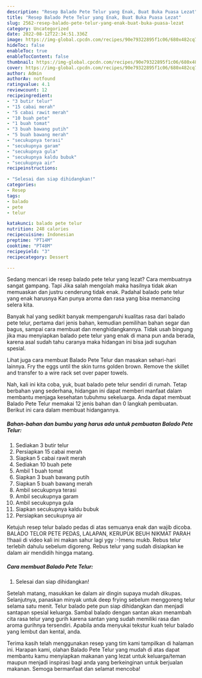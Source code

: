 ```yaml
---
description: "Resep Balado Pete Telur yang Enak, Buat Buka Puasa Lezat"
title: "Resep Balado Pete Telur yang Enak, Buat Buka Puasa Lezat"
slug: 2562-resep-balado-pete-telur-yang-enak-buat-buka-puasa-lezat
category: Uncategorized
date: 2022-08-12T22:34:51.336Z
image: https://img-global.cpcdn.com/recipes/90e79322895f1c06/680x482cq70/balado-pete-telur-foto-resep-utama.jpg
hideToc: false
enableToc: true
enableTocContent: false
thumbnail: https://img-global.cpcdn.com/recipes/90e79322895f1c06/680x482cq70/balado-pete-telur-foto-resep-utama.jpg
cover: https://img-global.cpcdn.com/recipes/90e79322895f1c06/680x482cq70/balado-pete-telur-foto-resep-utama.jpg
author: Admin
authorAv: notfound
ratingvalue: 4.1
reviewcount: 12
recipeingredient:
- "3 butir telur"
- "15 cabai merah"
- "5 cabai rawit merah"
- "10 buah pete"
- "1 buah tomat"
- "3 buah bawang putih"
- "5 buah bawang merah"
- "secukupnya terasi"
- "secukupnya garam"
- "secukupnya gula"
- "secukupnya kaldu bubuk"
- "secukupnya air"
recipeinstructions:

- "Selesai dan siap dihidangkan!"
categories:
- Resep
tags:
- balado
- pete
- telur

katakunci: balado pete telur 
nutrition: 248 calories
recipecuisine: Indonesian
preptime: "PT14M"
cooktime: "PT48M"
recipeyield: "3"
recipecategory: Dessert

---
```



Sedang mencari ide resep balado pete telur yang lezat? Cara membuatnya sangat gampang. Tapi Jika salah mengolah maka hasilnya tidak akan memuaskan dan justru cenderung tidak enak. Padahal balado pete telur yang enak harusnya Kan punya aroma dan rasa yang bisa memancing selera kita.


Banyak hal yang sedikit banyak mempengaruhi kualitas rasa dari balado pete telur, pertama dari jenis bahan, kemudian pemilihan bahan segar dan bagus, sampai cara membuat dan menghidangkannya. Tidak usah bingung jika mau menyiapkan balado pete telur yang enak di mana pun anda berada, karena asal sudah tahu caranya maka hidangan ini bisa jadi suguhan spesial.

Lihat juga cara membuat Balado Pete Telur dan masakan sehari-hari lainnya. Fry the eggs until the skin turns golden brown. Remove the skillet and transfer to a wire rack set over paper towels.


Nah, kali ini kita coba, yuk, buat balado pete telur sendiri di rumah. Tetap berbahan yang sederhana, hidangan ini dapat memberi manfaat dalam membantu menjaga kesehatan tubuhmu sekeluarga. Anda dapat membuat Balado Pete Telur memakai 12 jenis bahan dan 0 langkah pembuatan. Berikut ini cara dalam membuat hidangannya.

<!--inarticleads1-->

##### Bahan-bahan dan bumbu yang harus ada untuk pembuatan Balado Pete Telur:

1. Sediakan 3 butir telur
1. Persiapkan 15 cabai merah
1. Siapkan 5 cabai rawit merah
1. Sediakan 10 buah pete
1. Ambil 1 buah tomat
1. Siapkan 3 buah bawang putih
1. Siapkan 5 buah bawang merah
1. Ambil secukupnya terasi
1. Ambil secukupnya garam
1. Ambil secukupnya gula
1. Siapkan secukupnya kaldu bubuk
1. Persiapkan secukupnya air


Ketujuh resep telur balado pedas di atas semuanya enak dan wajib dicoba. BALADO TELOR PETE PEDAS, LALAPAN, KERUPUK BEUH NIKMAT PARAH !!haaii di video kali ini makan sahur lagi ygy :-)menu mukb. Rebus telur terlebih dahulu sebelum digoreng. Rebus telur yang sudah disiapkan ke dalam air mendidih hingga matang. 

<!--inarticleads2-->

##### Cara membuat Balado Pete Telur:


1. Selesai dan siap dihidangkan!

Setelah matang, masukkan ke dalam air dingin supaya mudah dikupas. Selanjutnya, panaskan minyak untuk deep frying sebelum menggoreng telur selama satu menit. Telur balado pete pun siap dihidangkan dan menjadi santapan spesial keluarga. Sambal balado dengan santan akan menambah cita rasa telur yang gurih karena santan yang sudah memiliki rasa dan aroma gurihnya tersendiri. Apabila anda menyukai tekstur kuah telur balado yang lembut dan kental, anda. 

Terima kasih telah menggunakan resep yang tim kami tampilkan di halaman ini. Harapan kami, olahan Balado Pete Telur yang mudah di atas dapat membantu kamu menyiapkan makanan yang lezat untuk keluarga/teman maupun menjadi inspirasi bagi anda yang berkeinginan untuk berjualan makanan. Semoga bermanfaat dan selamat mencoba!
